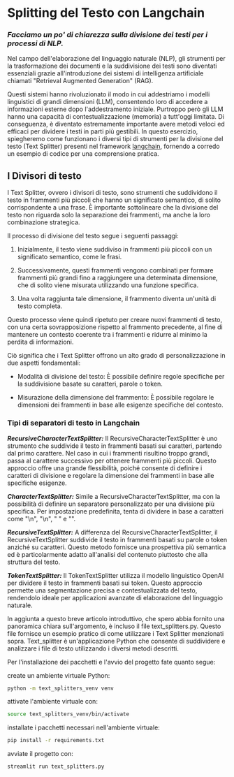 # Splitting del Testo con Langchain
### *Facciamo un po' di chiarezza sulla divisione dei testi per i processi di NLP.*

Nel campo dell'elaborazione del linguaggio naturale (NLP), gli strumenti per la trasformazione dei documenti e la suddivisione dei testi sono diventati essenziali grazie all'introduzione dei sistemi di intelligenza artificiale chiamati "Retrieval Augmented Generation" (RAG). 

Questi sistemi hanno rivoluzionato il modo in cui addestriamo i modelli linguistici di grandi dimensioni (LLM), consentendo loro di accedere a informazioni esterne dopo l'addestramento iniziale. Purtroppo però gli LLM hanno una capacità di contestualizzazione (memoria) a tutt'oggi limitata. Di conseguenza, è diventato estremamente importante avere metodi veloci ed efficaci per dividere i testi in parti più gestibili. 
In questo esercizio, spiegheremo come funzionano i diversi tipi di strumenti per la divisione del testo (Text Splitter) presenti nel framework [langchain](https://www.langchain.com/), fornendo a corredo un esempio di codice per una comprensione pratica.

## I Divisori di testo

I Text Splitter, ovvero i divisori di testo, sono strumenti che suddividono il testo in frammenti più piccoli che hanno un significato semantico, di solito corrispondente a una frase. È importante sottolineare che la divisione del testo non riguarda solo la separazione dei frammenti, ma anche la loro combinazione strategica.

Il processo di divisione del testo segue i seguenti passaggi:

1. Inizialmente, il testo viene suddiviso in frammenti più piccoli con un significato semantico, come le frasi.

2. Successivamente, questi frammenti vengono combinati per formare frammenti più grandi fino a raggiungere una determinata dimensione, che di solito viene misurata utilizzando una funzione specifica.

3. Una volta raggiunta tale dimensione, il frammento diventa un'unità di testo completa.

Questo processo viene quindi ripetuto per creare nuovi frammenti di testo, con una certa sovrapposizione rispetto al frammento precedente, al fine di mantenere un contesto coerente tra i frammenti e ridurre al minimo la perdita di informazioni.

Ciò significa che i Text Splitter offrono un alto grado di personalizzazione in due aspetti fondamentali:

- Modalità di divisione del testo: È possibile definire regole specifiche per la suddivisione basate su caratteri, parole o token.

- Misurazione della dimensione del frammento: È possibile regolare le dimensioni dei frammenti in base alle esigenze specifiche del contesto.

### Tipi di separatori di testo in Langchain

***RecursiveCharacterTextSplitter:***
Il RecursiveCharacterTextSplitter è uno strumento che suddivide il testo in frammenti basati sui caratteri, partendo dal primo carattere. Nel caso in cui i frammenti risultino troppo grandi, passa al carattere successivo per ottenere frammenti più piccoli. Questo approccio offre una grande flessibilità, poiché consente di definire i caratteri di divisione e regolare la dimensione dei frammenti in base alle specifiche esigenze.

***CharacterTextSplitter:*** 
Simile a RecursiveCharacterTextSplitter, ma con la possibilità di definire un separatore personalizzato per una divisione più specifica. Per impostazione predefinita, tenta di dividere in base a caratteri come "\n", "\n", " " e "".

***RecursiveTextSplitter:***
A differenza del RecursiveCharacterTextSplitter, il RecursiveTextSplitter suddivide il testo in frammenti basati su parole o token anziché su caratteri. Questo metodo fornisce una prospettiva più semantica ed è particolarmente adatto all'analisi del contenuto piuttosto che alla struttura del testo.

***TokenTextSplitter:***
Il TokenTextSplitter utilizza il modello linguistico OpenAI per dividere il testo in frammenti basati sui token. Questo approccio permette una segmentazione precisa e contestualizzata del testo, rendendolo ideale per applicazioni avanzate di elaborazione del linguaggio naturale.

In aggiunta a questo breve articolo introduttivo, che spero abbia fornito una panoramica chiara sull'argomento, è incluso il file text_splitters.py. Questo file fornisce un esempio pratico di come utilizzare i Text Splitter menzionati sopra. Text_splitter è un'applicazione Python che consente di suddividere e analizzare i file di testo utilizzando i diversi metodi descritti.

Per l'installazione dei pacchetti e l'avvio del progetto fate quanto segue:

create un ambiente virtuale Python:
```bash
python -m text_splitters_venv venv
```

attivate l'ambiente virtuale con: 
```bash
source text_splitters_venv/bin/activate
```

installate i pacchetti necessari nell'ambiente virtuale:
```bash
pip install -r requirements.txt
```

avviate il progetto con:
```bash
streamlit run text_splitters.py
```
